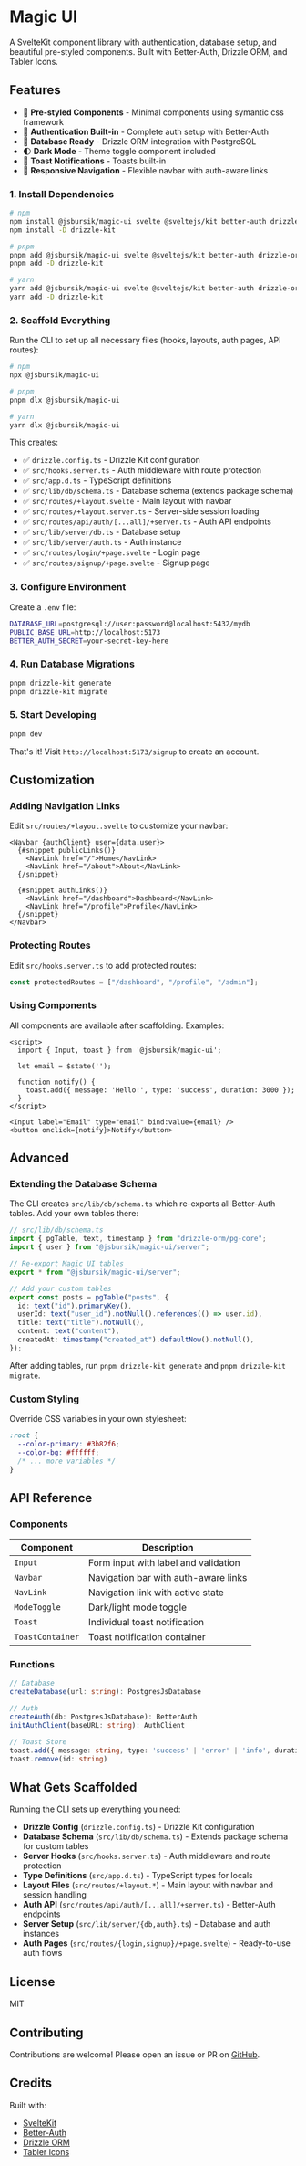 # Magic UI

A SvelteKit component library with authentication, database setup, and beautiful pre-styled components. Built with Better-Auth, Drizzle ORM, and Tabler Icons.

## Features

- 🎨 **Pre-styled Components** - Minimal components using symantic css framework
- 🔐 **Authentication Built-in** - Complete auth setup with Better-Auth
- 💾 **Database Ready** - Drizzle ORM integration with PostgreSQL
- 🌓 **Dark Mode** - Theme toggle component included
- 🔔 **Toast Notifications** - Toasts built-in
- 📱 **Responsive Navigation** - Flexible navbar with auth-aware links

### 1. Install Dependencies

```bash
# npm
npm install @jsbursik/magic-ui svelte @sveltejs/kit better-auth drizzle-orm postgres @tabler/icons-svelte
npm install -D drizzle-kit

# pnpm
pnpm add @jsbursik/magic-ui svelte @sveltejs/kit better-auth drizzle-orm postgres @tabler/icons-svelte
pnpm add -D drizzle-kit

# yarn
yarn add @jsbursik/magic-ui svelte @sveltejs/kit better-auth drizzle-orm postgres @tabler/icons-svelte
yarn add -D drizzle-kit
```

### 2. Scaffold Everything

Run the CLI to set up all necessary files (hooks, layouts, auth pages, API routes):

```bash
# npm
npx @jsbursik/magic-ui

# pnpm
pnpm dlx @jsbursik/magic-ui

# yarn
yarn dlx @jsbursik/magic-ui
```

This creates:

- ✅ `drizzle.config.ts` - Drizzle Kit configuration
- ✅ `src/hooks.server.ts` - Auth middleware with route protection
- ✅ `src/app.d.ts` - TypeScript definitions
- ✅ `src/lib/db/schema.ts` - Database schema (extends package schema)
- ✅ `src/routes/+layout.svelte` - Main layout with navbar
- ✅ `src/routes/+layout.server.ts` - Server-side session loading
- ✅ `src/routes/api/auth/[...all]/+server.ts` - Auth API endpoints
- ✅ `src/lib/server/db.ts` - Database setup
- ✅ `src/lib/server/auth.ts` - Auth instance
- ✅ `src/routes/login/+page.svelte` - Login page
- ✅ `src/routes/signup/+page.svelte` - Signup page

### 3. Configure Environment

Create a `.env` file:

```bash
DATABASE_URL=postgresql://user:password@localhost:5432/mydb
PUBLIC_BASE_URL=http://localhost:5173
BETTER_AUTH_SECRET=your-secret-key-here
```

### 4. Run Database Migrations

```bash
pnpm drizzle-kit generate
pnpm drizzle-kit migrate
```

### 5. Start Developing

```bash
pnpm dev
```

That's it! Visit `http://localhost:5173/signup` to create an account.

## Customization

### Adding Navigation Links

Edit `src/routes/+layout.svelte` to customize your navbar:

```svelte
<Navbar {authClient} user={data.user}>
  {#snippet publicLinks()}
    <NavLink href="/">Home</NavLink>
    <NavLink href="/about">About</NavLink>
  {/snippet}

  {#snippet authLinks()}
    <NavLink href="/dashboard">Dashboard</NavLink>
    <NavLink href="/profile">Profile</NavLink>
  {/snippet}
</Navbar>
```

### Protecting Routes

Edit `src/hooks.server.ts` to add protected routes:

```typescript
const protectedRoutes = ["/dashboard", "/profile", "/admin"];
```

### Using Components

All components are available after scaffolding. Examples:

```svelte
<script>
  import { Input, toast } from '@jsbursik/magic-ui';

  let email = $state('');

  function notify() {
    toast.add({ message: 'Hello!', type: 'success', duration: 3000 });
  }
</script>

<Input label="Email" type="email" bind:value={email} />
<button onclick={notify}>Notify</button>
```

## Advanced

### Extending the Database Schema

The CLI creates `src/lib/db/schema.ts` which re-exports all Better-Auth tables. Add your own tables there:

```typescript
// src/lib/db/schema.ts
import { pgTable, text, timestamp } from "drizzle-orm/pg-core";
import { user } from "@jsbursik/magic-ui/server";

// Re-export Magic UI tables
export * from "@jsbursik/magic-ui/server";

// Add your custom tables
export const posts = pgTable("posts", {
  id: text("id").primaryKey(),
  userId: text("user_id").notNull().references(() => user.id),
  title: text("title").notNull(),
  content: text("content"),
  createdAt: timestamp("created_at").defaultNow().notNull(),
});
```

After adding tables, run `pnpm drizzle-kit generate` and `pnpm drizzle-kit migrate`.

### Custom Styling

Override CSS variables in your own stylesheet:

```css
:root {
  --color-primary: #3b82f6;
  --color-bg: #ffffff;
  /* ... more variables */
}
```

## API Reference

### Components

| Component        | Description                          |
| ---------------- | ------------------------------------ |
| `Input`          | Form input with label and validation |
| `Navbar`         | Navigation bar with auth-aware links |
| `NavLink`        | Navigation link with active state    |
| `ModeToggle`     | Dark/light mode toggle               |
| `Toast`          | Individual toast notification        |
| `ToastContainer` | Toast notification container         |

### Functions

```typescript
// Database
createDatabase(url: string): PostgresJsDatabase

// Auth
createAuth(db: PostgresJsDatabase): BetterAuth
initAuthClient(baseURL: string): AuthClient

// Toast Store
toast.add({ message: string, type: 'success' | 'error' | 'info', duration?: number })
toast.remove(id: string)
```

## What Gets Scaffolded

Running the CLI sets up everything you need:

- **Drizzle Config** (`drizzle.config.ts`) - Drizzle Kit configuration
- **Database Schema** (`src/lib/db/schema.ts`) - Extends package schema for custom tables
- **Server Hooks** (`src/hooks.server.ts`) - Auth middleware and route protection
- **Type Definitions** (`src/app.d.ts`) - TypeScript types for locals
- **Layout Files** (`src/routes/+layout.*`) - Main layout with navbar and session handling
- **Auth API** (`src/routes/api/auth/[...all]/+server.ts`) - Better-Auth endpoints
- **Server Setup** (`src/lib/server/{db,auth}.ts`) - Database and auth instances
- **Auth Pages** (`src/routes/{login,signup}/+page.svelte`) - Ready-to-use auth flows

## License

MIT

## Contributing

Contributions are welcome! Please open an issue or PR on [GitHub](https://github.com/jsbursik/magic-ui).

## Credits

Built with:

- [SvelteKit](https://kit.svelte.dev/)
- [Better-Auth](https://better-auth.com/)
- [Drizzle ORM](https://orm.drizzle.team/)
- [Tabler Icons](https://tabler-icons.io/)

